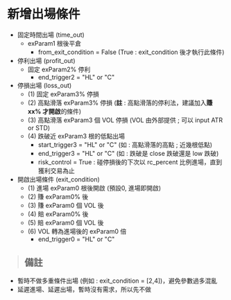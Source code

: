 # 新增出場條件

* 固定時間出場 (time_out)
  * exParam1 根後平倉
    * from_exit_condition = False (True : exit_condition 後才執行此條件)
* 停利出場 (profit_out)
  * 固定 exParam2% 停利
    * end_trigger2 = "HL" or "C"
* 停損出場 (loss_out)
  * (1) 固定 exParam3% 停損
  * (2) 高點滑落 exParam3% 停損 (**註** : 高點滑落的停利法，建議加入**賺 xx% 才開啟**的條件)
  * (3) 高點滑落 exParam3 個 VOL 停損 (VOL 由外部提供 ; 可以 input ATR or STD)
  * (4) 跌破近 exParam3 根的低點出場
    * start_trigger3 = "HL" or "C" (如 : 高點滑落的高點 ; 近幾根低點)
    * end_trigger3 = "HL" or "C" (如 : 跌破是 close 跌破還是 low 跌破)
    * risk_control = True : 碰停損後的下次以 rc_percent 比例進場，直到獲利交易為止
* 開啟出場條件 (exit_condition)
  * (1) 進場 exParam0 根後開啟 (預設0, 進場即開啟)
  * (2) 賺 exParam0% 後
  * (3) 賺 exParam0 個 VOL 後
  * (4) 賠 exParam0% 後
  * (5) 賠 exParam0 個 VOL 後
  * (6) VOL 轉為進場後的 exParam0 倍
    * end_trigger0 = "HL" or "C"

> ## 備註

* 暫時不做多重條件出場 (例如 : exit_condition = [2,4])，避免參數過多混亂
* 延遲進場、延遲出場，暫時沒有需求，所以先不做
